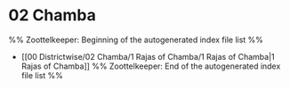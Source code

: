 # 02 Chamba
%% Zoottelkeeper: Beginning of the autogenerated index file list  %%
-  [[00 Districtwise/02 Chamba/1 Rajas of Chamba/1 Rajas of Chamba|1 Rajas of Chamba]]
%% Zoottelkeeper: End of the autogenerated index file list  %%

